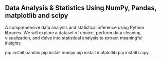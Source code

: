 ## Data Analysis & Statistics Using NumPy, Pandas, matplotlib and scipy

A comprehensive data analysis and statistical inference using Python libraries. We will explore a dataset of choice, perform data cleaning, visualization, and delve into statistical analysis to extract meaningful insights


pip install pandas
pip install numpy
pip install matplotlib
pip install scipy